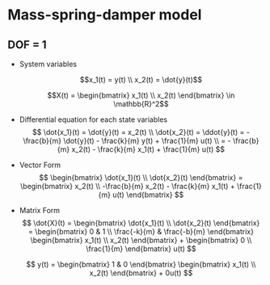 # Mass-spring-damper model

## DOF = 1
- System variables

    $$x_1(t) = y(t) \\
    x_2(t) = \dot{y}(t)$$
    
    $$X(t) = 
    \begin{bmatrix}
    x_1(t) \\
    x_2(t)
    \end{bmatrix} \in \mathbb{R}^2$$

- Differential equation for each state variables
    $$
    \dot{x_1}(t) = \dot{y}(t) = x_2(t) \\
    \dot{x_2}(t) = \ddot{y}(t) = - \frac{b}{m} \dot{y}(t) - \frac{k}{m} y(t) + \frac{1}{m} u(t) \\
    = - \frac{b}{m} x_2(t) - \frac{k}{m} x_1(t) + \frac{1}{m} u(t)
    $$

- Vector Form
    $$
    \begin{bmatrix}
    \dot{x_1}(t) \\
    \dot{x_2}(t)
    \end{bmatrix} = 
    \begin{bmatrix}
    x_2(t) \\
    -\frac{b}{m} x_2(t) - \frac{k}{m} x_1(t) + \frac{1}{m} u(t)
    \end{bmatrix}
    $$

- Matrix Form
    $$
    \dot{X}(t) = 
    \begin{bmatrix}
    \dot{x_1}(t) \\
    \dot{x_2}(t)
    \end{bmatrix} =
    \begin{bmatrix}
    0 & 1 \\
    \frac{-k}{m} & \frac{-b}{m}
    \end{bmatrix}
    \begin{bmatrix}
    x_1(t) \\
    x_2(t)
    \end{bmatrix} + 
    \begin{bmatrix}
    0 \\
    \frac{1}{m}
    \end{bmatrix} u(t)
    $$

    $$
    y(t) = 
    \begin{bmatrix}
    1 & 0
    \end{bmatrix}
    \begin{bmatrix}
    x_1(t) \\
    x_2(t)
    \end{bmatrix} + 
    0u(t)
    $$
